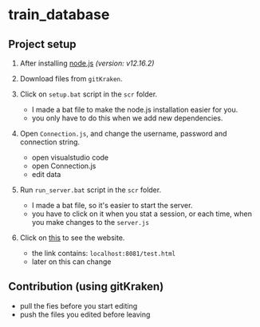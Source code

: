 # train_database

##  Project setup
1. After installing [node.js](https://nodejs.org/dist/v12.16.2/node-v12.16.2-x64.msi) *(version: v12.16.2)*

2. Download files from `gitKraken`.

3. Click on `setup.bat` script in the `scr` folder.
    - I made a bat file to make the node.js installation easier for you.
    - you only have to do this when we add new dependencies.

4. Open `Connection.js`, and change the username, password and connection string.
    - open visualstudio code
    - open Connection.js
    - edit data

5. Run `run_server.bat` script in the `scr` folder.
    - I made a bat file, so it's easier to start the server.
    - you have to click on it when you stat a session, or each time, when you make changes to the `server.js`

6. Click on [this](localhost:8081/test.html) to see the website.
    - the link contains: `localhost:8081/test.html`
    - later on this can change

## Contribution (using gitKraken)
- pull the fies before you start editing
- push the files you edited before leaving


